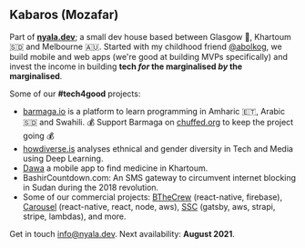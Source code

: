 ## Kabaros (Mozafar)

Part of **[nyala.dev](https://nyala.dev)**; a small dev house based between Glasgow 🏴󠁧󠁢󠁳󠁣󠁴󠁿, Khartoum 🇸🇩 and Melbourne 🇦🇺. Started with my childhood friend [@abolkog](https://github.com/kabaros), we build mobile and web apps (we're good at building MVPs specifically) and invest the income in building **tech _for_ the marginalised _by_ the marginalised**.

Some of our __#tech4good__ projects:
- [barmaga.io](https://barmaga.io) is a platform to learn programming in Amharic 🇪🇹, Arabic 🇸🇩 and Swahili. 💰 Support Barmaga on [chuffed.org](https://chuffed.org/project/barmagaio) to keep the project going 💰
- [howdiverse.is](https://howdiverse.is) analyses ethnical and gender diversity in Tech and Media using Deep Learning.
- [Dawa](https://github.com/NyalaDev/dawa/tree/main/dawa-app) a mobile app to find medicine in Khartoum.
- BashirCountdown.com: An SMS gateway to circumvent internet blocking in Sudan during the 2018 revolution.
- Some of our commercial projects: [BTheCrew](https://apps.apple.com/us/app/bthecrew/id1544389891) (react-native, firebase), [Carousel](https://apps.apple.com/us/app/carousel-sel-for-all/id1532592043) (react-native, react, node, aws), [SSC](https://ssc-sudan.org) (gatsby, aws, strapi, stripe, lambdas), and more.

Get in touch info@nyala.dev. Next availability: **August 2021**.

